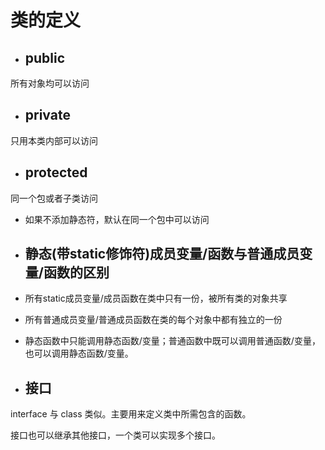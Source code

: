 # 类的定义



* ## public 

所有对象均可以访问



* ## private

只用本类内部可以访问



* ## protected

同一个包或者子类访问



* 如果不添加静态符，默认在同一个包中可以访问



* ## 静态(带static修饰符)成员变量/函数与普通成员变量/函数的区别

* 所有static成员变量/成员函数在类中只有一份，被所有类的对象共享
* 所有普通成员变量/普通成员函数在类的每个对象中都有独立的一份
* 静态函数中只能调用静态函数/变量；普通函数中既可以调用普通函数/变量，也可以调用静态函数/变量。



* ## 接口

interface 与 class 类似。主要用来定义类中所需包含的函数。

接口也可以继承其他接口，一个类可以实现多个接口。